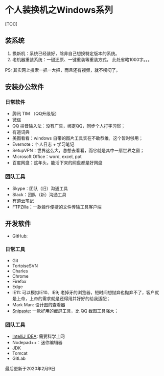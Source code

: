 # 个人装换机之Windows系列
[TOC]

## 装系统
1. 换新机：系统已经装好，除非自己想换特定版本的系统。
2. 老机器重装系统：一键还原、一键重装等重装方式。
此处省略1000字。。。

PS: 其实网上搜索一抓一大把，而且还有视频，就不唠叨了。

## 安装办公软件

### 日常软件
- 腾讯 TIM （QQ升级版）
- 微信
- QQ 拼音输入法：没有广告，绑定QQ，同步个人打字习惯；
- 有道词典
- 美图看看：windows 自带的图片工具实在不敢恭维，这个暂时够用；
- Evernote：个人日志 + 学习笔记
- SetupVPN：世界这么大，总想去看看，而它就是其中一扇世界之窗；
- Microsoft Office：word, excel, ppt
- 百度网盘：这年头，能活下来的网盘都是好网盘

### 团队工具
- Skype：团队（旧）沟通工具
- Slack：团队（新）沟通工具
- 有道云笔记
- FTPZilla：一款操作便捷的文件传输工具客户端

## 开发软件
- GitHub: 

### 日常工具
- Git
- TortoiseSVN
- Charles
- Chrome
- Firefox
- Edge
- IE11: 可以模拟IE10、IE9; 老掉牙的浏览器，短时间想抛弃也抛弃不了，客户就是上帝，上帝的需求就是还得用并好好的给我适配；
- Mark Man: 设计图的查看器
- [Snipaste](https://www.snipaste.com/): 一款好用的截屏工具，比 QQ 截图工具强大；

### 团队工具
- [IntelliJ IDEA](https://www.jetbrains.com/idea/download/): 需要科学上网
- Nodepad++：迷你编辑器
- JDK
- Tomcat
- GitLab

最后更新于2020年2月9日

[^footnote]: timestamp-最后更新于2020年2月9日